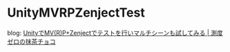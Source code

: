 # UnityMVRPZenjectTest

blog: [UnityでMV(R)P+Zenjectでテストを行いマルチシーンも試してみる | 測度ゼロの抹茶チョコ](https://matcha-choco010.net/2019/08/24/UnityでMV-R-P-Zenjectでテストを行いマルチシーンも試してみる/)

